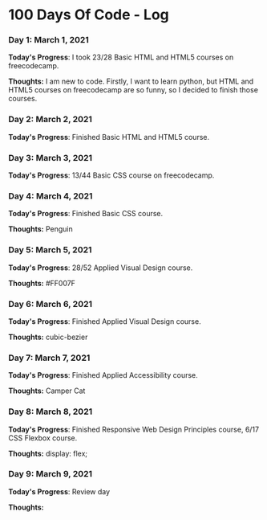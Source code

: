 # 100 Days Of Code - Log

### Day 1: March 1, 2021

**Today's Progress**: I took 23/28 Basic HTML and HTML5 courses on freecodecamp.

**Thoughts:** I am new to code. Firstly, I want to learn python, but HTML and HTML5 courses on freecodecamp are so funny, so I decided to finish those courses.


### Day 2: March 2, 2021

**Today's Progress**: Finished Basic HTML and HTML5 course.


### Day 3: March 3, 2021

**Today's Progress**: 13/44 Basic CSS course on freecodecamp.


### Day 4: March 4, 2021

**Today's Progress**: Finished Basic CSS course.

**Thoughts:** Penguin


### Day 5: March 5, 2021

**Today's Progress**: 28/52 Applied Visual Design course.

**Thoughts:** #FF007F


### Day 6: March 6, 2021

**Today's Progress**: Finished Applied Visual Design course.

**Thoughts:** cubic-bezier


### Day 7: March 7, 2021

**Today's Progress**: Finished Applied Accessibility course.

**Thoughts:** Camper Cat 


### Day 8: March 8, 2021

**Today's Progress**: Finished Responsive Web Design Principles course, 6/17 CSS Flexbox course.

**Thoughts:** display: flex;


### Day 9: March 9, 2021

**Today's Progress**: Review day

**Thoughts:** <!DOCTYPE html>

